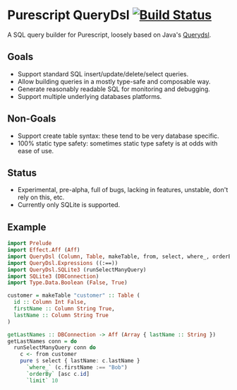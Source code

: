 # Purescript QueryDsl [![Build Status](https://travis-ci.org/Dretch/purescript-querydsl.svg?branch=master)](https://travis-ci.org/Dretch/purescript-querydsl)

A SQL query builder for Purescript, loosely based on Java's [Querydsl](http://www.querydsl.com/).

## Goals
 - Support standard SQL insert/update/delete/select queries.
 - Allow building queries in a mostly type-safe and composable way.
 - Generate reasonably readable SQL for monitoring and debugging.
 - Support multiple underlying databases platforms.

## Non-Goals
 - Support create table syntax: these tend to be very database specific.
 - 100% static type safety: sometimes static type safety is at odds with ease of use.

## Status
- Experimental, pre-alpha, full of bugs, lacking in features, unstable, don't rely on this, etc.
- Currently only SQLite is supported.

## Example
```purescript
import Prelude
import Effect.Aff (Aff)
import QueryDsl (Column, Table, makeTable, from, select, where_, orderBy, limit, asc)
import QueryDsl.Expressions ((:==))
import QueryDsl.SQLite3 (runSelectManyQuery)
import SQLite3 (DBConnection)
import Type.Data.Boolean (False, True)

customer = makeTable "customer" :: Table (
  id :: Column Int False,
  firstName :: Column String True,
  lastName :: Column String True
)

getLastNames :: DBConnection -> Aff (Array { lastName :: String })
getLastNames conn = do
  runSelectManyQuery conn do
    c <- from customer
    pure $ select { lastName: c.lastName }
      `where_` (c.firstName :== "Bob")
      `orderBy` [asc c.id]
      `limit` 10
```
